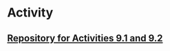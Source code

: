 # Activity
## [Repository for Activities 9.1 and 9.2](https://github.com/jhkcoder/PCDE-Activity-9.1)
